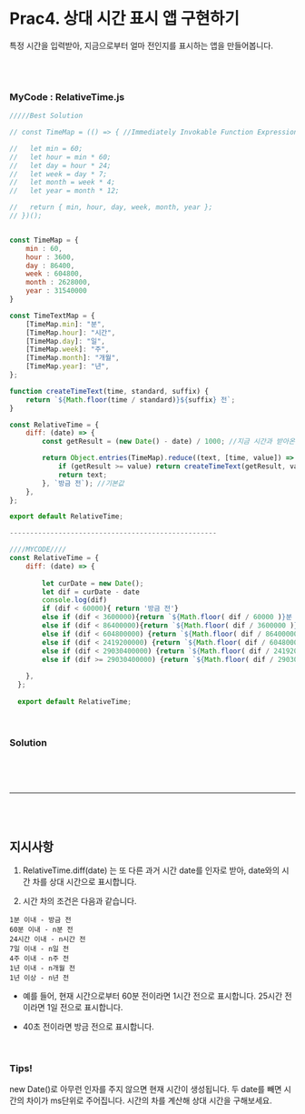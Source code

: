 # Prac4. 상대 시간 표시 앱 구현하기
특정 시간을 입력받아, 지금으로부터 얼마 전인지를 표시하는 앱을 만들어봅니다.

<br><br>

### MyCode : RelativeTime.js
```js
/////Best Solution

// const TimeMap = (() => { //Immediately Invokable Function Expression (IIFE) 즉시 실행 함수

//   let min = 60;
//   let hour = min * 60;
//   let day = hour * 24;
//   let week = day * 7;
//   let month = week * 4;
//   let year = month * 12;

//   return { min, hour, day, week, month, year };
// })();


const TimeMap = {
    min : 60,
    hour : 3600,
    day : 86400,
    week : 604800,
    month : 2628000,
    year : 31540000
}

const TimeTextMap = {
    [TimeMap.min]: "분",
    [TimeMap.hour]: "시간",
    [TimeMap.day]: "일",
    [TimeMap.week]: "주",
    [TimeMap.month]: "개월",
    [TimeMap.year]: "년",
};

function createTimeText(time, standard, suffix) {
    return `${Math.floor(time / standard)}${suffix} 전`;
}

const RelativeTime = {
    diff: (date) => {
        const getResult = (new Date() - date) / 1000; //지금 시간과 받아온 date의 시간 차이.

        return Object.entries(TimeMap).reduce((text, [time, value]) => {
            if (getResult >= value) return createTimeText(getResult, value, TimeTextMap[value]);
            return text;
        }, `방금 전`); //기본값
    },
};

export default RelativeTime;

---------------------------------------------------

////MYCODE////
const RelativeTime = {
    diff: (date) => {
        
        let curDate = new Date();
        let dif = curDate - date
        console.log(dif)
        if (dif < 60000){ return '방금 전'}
        else if (dif < 3600000){return `${Math.floor( dif / 60000 )}분 전`}
        else if (dif < 86400000){return `${Math.floor( dif / 3600000 )}시간 전`}
        else if (dif < 604800000) {return `${Math.floor( dif / 86400000 )}일 전`}
        else if (dif < 2419200000) {return `${Math.floor( dif / 604800000 )}주 전`}
        else if (dif < 29030400000) {return `${Math.floor( dif / 2419200000 )}개월 전`}
        else if (dif >= 29030400000) {return `${Math.floor( dif / 29030400000 )}년 전`}
        
    },
  };
  
  export default RelativeTime;

```
<br>

### Solution
```

```

<br><br>

---

<br><br>


## 지시사항
1. RelativeTime.diff(date) 는 또 다른 과거 시간 date를 인자로 받아, date와의 시간 차를 상대 시간으로 표시합니다.

2. 시간 차의 조건은 다음과 같습니다.
```
1분 이내 - 방금 전
60분 이내 - n분 전
24시간 이내 - n시간 전
7일 이내 - n일 전
4주 이내 - n주 전
1년 이내 - n개월 전
1년 이상 - n년 전
```
- 예를 들어, 현재 시간으로부터 60분 전이라면 1시간 전으로 표시합니다. 25시간 전이라면 1일 전으로 표시합니다. 

- 40초 전이라면 방금 전으로 표시합니다.

<br>

### Tips!
new Date()로 아무런 인자를 주지 않으면 현재 시간이 생성됩니다.
두 date를 빼면 시간의 차이가 ms단위로 주어집니다.
시간의 차를 계산해 상대 시간을 구해보세요.
